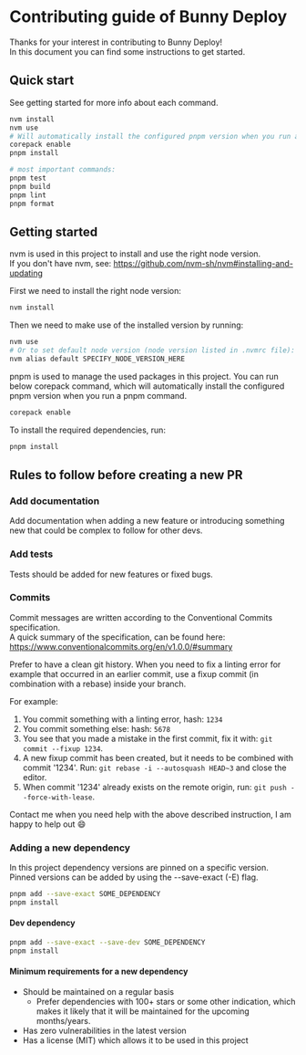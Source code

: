 # Contributing guide of Bunny Deploy

Thanks for your interest in contributing to Bunny Deploy! \
In this document you can find some instructions to get started.

## Quick start

See getting started for more info about each command.

```bash
nvm install
nvm use
# Will automatically install the configured pnpm version when you run a pnpm command
corepack enable
pnpm install

# most important commands:
pnpm test
pnpm build
pnpm lint
pnpm format
```

## Getting started

nvm is used in this project to install and use the right node version. \
If you don't have nvm, see: <https://github.com/nvm-sh/nvm#installing-and-updating>

First we need to install the right node version:

```bash
nvm install
```

Then we need to make use of the installed version by running:

```bash
nvm use
# Or to set default node version (node version listed in .nvmrc file):
nvm alias default SPECIFY_NODE_VERSION_HERE
```

pnpm is used to manage the used packages in this project.
You can run below corepack command, which will automatically install the configured pnpm version when you run a pnpm command.

```bash
corepack enable
```

To install the required dependencies, run:

```bash
pnpm install
```

## Rules to follow before creating a new PR

### Add documentation

Add documentation when adding a new feature or introducing something new that could be complex to follow for other devs.

### Add tests

Tests should be added for new features or fixed bugs.

### Commits

Commit messages are written according to the Conventional Commits specification. \
A quick summary of the specification, can be found here: <https://www.conventionalcommits.org/en/v1.0.0/#summary>

Prefer to have a clean git history.
When you need to fix a linting error for example that occurred in an earlier commit, use a fixup commit (in combination with a rebase) inside your branch.

For example:

1. You commit something with a linting error, hash: `1234`
2. You commit something else: hash: `5678`
3. You see that you made a mistake in the first commit, fix it with: `git commit --fixup 1234`.
4. A new fixup commit has been created, but it needs to be combined with commit '1234'. Run: `git rebase -i --autosquash HEAD~3` and close the editor.
5. When commit '1234' already exists on the remote origin, run: `git push --force-with-lease`.

Contact me when you need help with the above described instruction, I am happy to help out :smile:

### Adding a new dependency

In this project dependency versions are pinned on a specific version. \
Pinned versions can be added by using the --save-exact (-E) flag.

```bash
pnpm add --save-exact SOME_DEPENDENCY
pnpm install
```

#### Dev dependency

```bash
pnpm add --save-exact --save-dev SOME_DEPENDENCY
pnpm install
```

#### Minimum requirements for a new dependency

- Should be maintained on a regular basis
  - Prefer dependencies with 100+ stars or some other indication, which makes it likely that it will be maintained for the upcoming months/years.
- Has zero vulnerabilities in the latest version
- Has a license (MIT) which allows it to be used in this project
